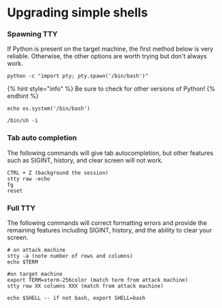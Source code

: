 # Upgrading simple shells

### Spawning TTY

If Python is present on the target machine, the first method below is very reliable.  Otherwise, the other options are worth trying but don't always work.

```text
python -c "import pty; pty.spawn('/bin/bash')"
```

{% hint style="info" %}
Be sure to check for other versions of Python!
{% endhint %}

```text
echo os.system('/bin/bash')
```

```text
/bin/sh -i
```

### Tab auto completion

The following commands will give tab autocompletion, but other features such as SIGINT, history, and clear screen will not work.

```text
CTRL + Z (background the session)
stty raw -echo 
fg
reset
```

### Full TTY

The following commands will correct formatting errors and provide the remaining features including SIGINT, history, and the ability to clear your screen.

```text
# on attack machine
stty -a (note number of rows and columns)
echo $TERM

#on target machine
export TERM=xterm-256color (match term from attack machine)
stty row XX columns XXX (match from attack machine)

echo $SHELL -- if not bash, export SHELL=bash
```

